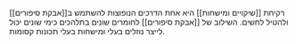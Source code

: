 רקיחת [[שיקויים ומישחות]] היא אחת הדרכים הנופוצות להשתמש ב[[אבקת סיפורים]] ולהטיל לחשים.
השילוב של [[אבקת סיפורים]] לחומרים שונים בתלהכים כימי שונים יכול לייצר נוזלים בעלי ומישחות בעלי תכונות קסומות.
